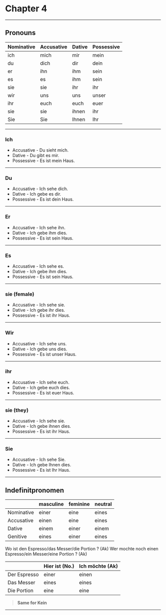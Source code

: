 # Chapter 4

---

## Pronouns

|  Nominative| Accusative|   Dative  | Possessive|
|------------|-----------|-----------|-----------|
|    ich     |   mich    |    mir    |  mein     |
|    du      |   dich    |    dir    |  dein     |
|    er      |   ihn     |    ihm    |  sein     |
|    es      |   es      |    ihm    |  sein     |
|    sie     |   sie     |    ihr    |  ihr      |
|    wir     |   uns     |    uns    |  unser    |
|    ihr     |   euch    |    euch   |  euer     |
|    sie     |   sie     |    ihnen  |  ihr      |
|    Sie     |   Sie     |    Ihnen  |  Ihr      |

---

### Ich

* Accusative - Du sieht mich.
* Dative - Du gibt es mir.
* Possessive - Es ist mein Haus.

---

### Du

* Accusative - Ich sehe dich.
* Dative - Ich gebe es dir.
* Possessive - Es ist dein Haus.

---

### Er

* Accusative - Ich sehe ihn.
* Dative - Ich gebe ihm dies.
* Possessive - Es ist sein Haus.

---

### Es

* Accusative - Ich sehe es.
* Dative - Ich gebe ihm dies.
* Possessive - Es ist sein Haus.

---

### sie (female)

* Accusative - Ich sehe sie.
* Dative - Ich gebe ihr dies.
* Possessive - Es ist ihr Haus.

---

### Wir

* Accusative - Ich sehe uns.
* Dative - Ich gebe uns dies.
* Possessive - Es ist unser Haus.

---

### ihr

* Accusative - Ich sehe euch.
* Dative - Ich gebe euch dies.
* Possessive - Es ist euer Haus.

---

### sie (they)

* Accusative - Ich sehe sie.
* Dative - Ich gebe ihnen dies.
* Possessive - Es ist ihr Haus.

---

### Sie

* Accusative - Ich sehe Sie.
* Dative - Ich gebe Ihnen dies.
* Possessive - Es ist Ihr Haus.

---

## Indefinitpronomen

|           | masculine| feminine| neutral|
|-----------|----------|---------|--------|
| Nominative| einer    | eine    | eines  |
| Accusative| einen    | eine    | eines  |
| Dative    | einem    | einer   | einem  |
| Genitive  | eines    | einer   | eines  |

Wo ist den Espresso/das Messer/die Portion ? (Ak)
Wer mochte noch einen Espresso/ein Messer/eine Portion ? (Ak)

|             | Hier ist (No.)| Ich möchte (Ak)
|-------------|---------------|---------
| Der Espresso| einer         | einen
| Das Messer  | eines         | eines
| Die Portion | eine          | eine

> **Same for Kein**

---
